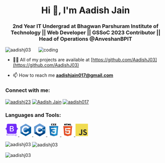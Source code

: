 <h1 align="center">Hi 👋, I'm Aadish Jain</h1>
<h3 align="center">2nd Year IT Undergrad at Bhagwan Parshuram Institute of Technology || Web Developer || GSSoC 2023 Contributor || Head of Operations @AnveshanBPIT</h3>
<img align="right" alt="coding" width="400" src="https://user-images.githubusercontent.com/55389276/140866485-8fb1c876-9a8f-4d6a-98dc-08c4981eaf70.gif">
<p align="left"> <img src="https://komarev.com/ghpvc/?username=aadishj03&label=Profile%20views&color=0e75b6&style=flat" alt="aadishj03" /> </p>


- 👨‍💻 All of my projects are available at [https://github.com/AadishJ03](https://github.com/AadishJ03)

- 📫 How to reach me **aadishjain017@gmail.com**

<h3 align="left">Connect with me:</h3>
<p align="left">
<a href="https://twitter.com/aadishj23" target="_blank"><img align="center" src="https://raw.githubusercontent.com/rahuldkjain/github-profile-readme-generator/master/src/images/icons/Social/twitter.svg" alt="aadishj23" height="30" width="40" /></a>
<a href="https://www.linkedin.com/in/aadishj23/" target="_blank"><img align="center" src="https://raw.githubusercontent.com/rahuldkjain/github-profile-readme-generator/master/src/images/icons/Social/linked-in-alt.svg" alt="Aadish Jain" height="30" width="40" /></a>
<a href="https://instagram.com/aadishj23" target="_blank"><img align="center" src="https://raw.githubusercontent.com/rahuldkjain/github-profile-readme-generator/master/src/images/icons/Social/instagram.svg" alt="aadish017" height="30" width="40" /></a>
</p>

<h3 align="left">Languages and Tools:</h3>
<p align="left"> <a href="https://getbootstrap.com" target="_blank" rel="noreferrer"> <img src="https://raw.githubusercontent.com/devicons/devicon/master/icons/bootstrap/bootstrap-plain-wordmark.svg" alt="bootstrap" width="40" height="40"/> </a> <a href="https://www.cprogramming.com/" target="_blank" rel="noreferrer"> <img src="https://raw.githubusercontent.com/devicons/devicon/master/icons/c/c-original.svg" alt="c" width="40" height="40"/> </a> <a href="https://www.w3schools.com/cpp/" target="_blank" rel="noreferrer"> <img src="https://raw.githubusercontent.com/devicons/devicon/master/icons/cplusplus/cplusplus-original.svg" alt="cplusplus" width="40" height="40"/> </a> <a href="https://www.w3schools.com/css/" target="_blank" rel="noreferrer"> <img src="https://raw.githubusercontent.com/devicons/devicon/master/icons/css3/css3-original-wordmark.svg" alt="css3" width="40" height="40"/> </a> <a href="https://www.w3.org/html/" target="_blank" rel="noreferrer"> <img src="https://raw.githubusercontent.com/devicons/devicon/master/icons/html5/html5-original-wordmark.svg" alt="html5" width="40" height="40"/> </a> <a href="https://developer.mozilla.org/en-US/docs/Web/JavaScript" target="_blank" rel="noreferrer"> <img src="https://raw.githubusercontent.com/devicons/devicon/master/icons/javascript/javascript-original.svg" alt="javascript" width="40" height="40"/> </a> </p>

<p><img align="left" src="https://github-readme-stats.vercel.app/api/top-langs?username=aadishj03&show_icons=true&locale=en&layout=compact" alt="aadishj03" /></p>

<p>&nbsp;<img align="center" src="https://github-readme-stats.vercel.app/api?username=aadishj03&show_icons=true&locale=en" alt="aadishj03" /></p>

<p><img align="center" src="https://github-readme-streak-stats.herokuapp.com/?user=aadishj03&" alt="aadishj03" /></p>

<!--
**AadishJ03/AadishJ03** is a ✨ _special_ ✨ repository because its `README.md` (this file) appears on your GitHub profile.

Here are some ideas to get you started:

- 🔭 I’m currently working on ...
- 🌱 I’m currently learning ...
- 👯 I’m looking to collaborate on ...
- 🤔 I’m looking for help with ...
- 💬 Ask me about ...
- 📫 How to reach me: ...
- 😄 Pronouns: ...
- ⚡ Fun fact: ...
-->
